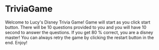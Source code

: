 # TriviaGame

Welcome to Lucy's Disney Trivia Game!
Game will start as you click start button.
There will be 10 questions provided to you and you will have 10 second to answer the questions.
If you get 80 % correct, you are a disney master!
You can always retry the game by  clicking the restart button in the end.
Enjoy!
